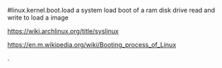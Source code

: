#linux.kernel.boot.load
a system load boot of a ram disk drive read and write to load a image

https://wiki.archlinux.org/title/syslinux


https://en.m.wikipedia.org/wiki/Booting_process_of_Linux




.





